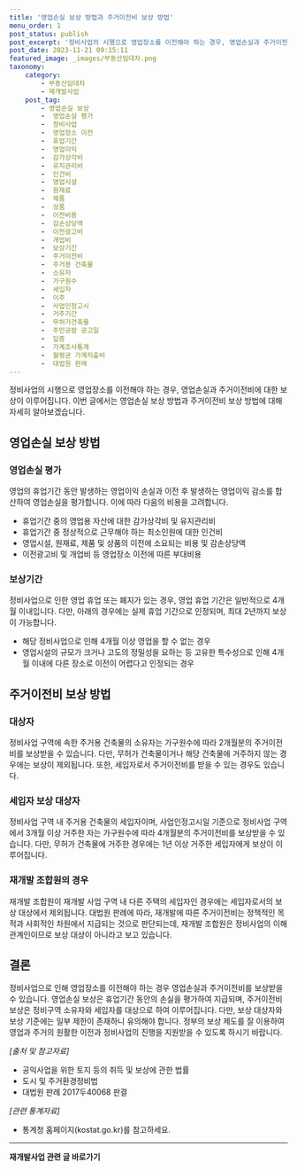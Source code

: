 ```yaml
---
title: '영업손실 보상 방법과 주거이전비 보상 방법'
menu_order: 1
post_status: publish
post_excerpt: '정비사업의 시행으로 영업장소를 이전해야 하는 경우, 영업손실과 주거이전비에 대한 보상이 이루어집니다. 이번 글에서는 영업손실 보상 방법과 주거이전비 보상 방법에 대해 자세히 알아보겠습니다.'
post_date: 2023-11-21 09:15:11
featured_image: _images/부동산임대차.png
taxonomy:
    category:
        - 부동산임대차
        - 재개발사업
    post_tag:
        - 영업손실 보상
        -  영업손실 평가
        -  정비사업
        -  영업장소 이전
        -  휴업기간
        -  영업이익
        -  감가상각비
        -  유지관리비
        -  인건비
        -  영업시설
        -  원재료
        -  제품
        -  상품
        -  이전비용
        -  감손상당액
        -  이전광고비
        -  개업비
        -  보상기간
        -  주거이전비
        -  주거용 건축물
        -  소유자
        -  가구원수
        -  세입자
        -  이주
        -  사업인정고시
        -  거주기간
        -  무허가건축물
        -  주민공람 공고일
        -  입증
        -  가계조사통계
        -  월평균 가계지출비
        -  대법원 판례
---
```



정비사업의 시행으로 영업장소를 이전해야 하는 경우, 영업손실과 주거이전비에 대한 보상이 이루어집니다. 이번 글에서는 영업손실 보상 방법과 주거이전비 보상 방법에 대해 자세히 알아보겠습니다.

## 영업손실 보상 방법

### 영업손실 평가
영업의 휴업기간 동안 발생하는 영업이익 손실과 이전 후 발생하는 영업이익 감소를 합산하여 영업손실을 평가합니다. 이에 따라 다음의 비용을 고려합니다.

- 휴업기간 중의 영업용 자산에 대한 감가상각비 및 유지관리비
- 휴업기간 중 정상적으로 근무해야 하는 최소인원에 대한 인건비
- 영업시설, 원재료, 제품 및 상품의 이전에 소요되는 비용 및 감손상당액
- 이전광고비 및 개업비 등 영업장소 이전에 따른 부대비용

### 보상기간
정비사업으로 인한 영업 휴업 또는 폐지가 있는 경우, 영업 휴업 기간은 일반적으로 4개월 이내입니다. 다만, 아래의 경우에는 실제 휴업 기간으로 인정되며, 최대 2년까지 보상이 가능합니다.

- 해당 정비사업으로 인해 4개월 이상 영업을 할 수 없는 경우
- 영업시설의 규모가 크거나 고도의 정밀성을 요하는 등 고유한 특수성으로 인해 4개월 이내에 다른 장소로 이전이 어렵다고 인정되는 경우

## 주거이전비 보상 방법

### 대상자
정비사업 구역에 속한 주거용 건축물의 소유자는 가구원수에 따라 2개월분의 주거이전비를 보상받을 수 있습니다. 다만, 무허가 건축물이거나 해당 건축물에 거주하지 않는 경우에는 보상이 제외됩니다. 또한, 세입자로서 주거이전비를 받을 수 있는 경우도 있습니다.

### 세입자 보상 대상자
정비사업 구역 내 주거용 건축물의 세입자이며, 사업인정고시일 기준으로 정비사업 구역에서 3개월 이상 거주한 자는 가구원수에 따라 4개월분의 주거이전비를 보상받을 수 있습니다. 다만, 무허가 건축물에 거주한 경우에는 1년 이상 거주한 세입자에게 보상이 이루어집니다.

### 재개발 조합원의 경우
재개발 조합원이 재개발 사업 구역 내 다른 주택의 세입자인 경우에는 세입자로서의 보상 대상에서 제외됩니다. 대법원 판례에 따라, 재개발에 따른 주거이전비는 정책적인 목적과 사회적인 차원에서 지급되는 것으로 판단되는데, 재개발 조합원은 정비사업의 이해관계인이므로 보상 대상이 아니라고 보고 있습니다.

## 결론
정비사업으로 인해 영업장소를 이전해야 하는 경우 영업손실과 주거이전비를 보상받을 수 있습니다. 영업손실 보상은 휴업기간 동안의 손실을 평가하여 지급되며, 주거이전비 보상은 정비구역 소유자와 세입자를 대상으로 하여 이루어집니다. 다만, 보상 대상자와 보상 기준에는 일부 제한이 존재하니 유의해야 합니다. 정부의 보상 제도를 잘 이용하여 영업과 주거의 원활한 이전과 정비사업의 진행을 지원받을 수 있도록 하시기 바랍니다.

*[출처 및 참고자료]*
- 공익사업을 위한 토지 등의 취득 및 보상에 관한 법률
- 도시 및 주거환경정비법
- 대법원 판례 2017두40068 판결

*[관련 통계자료]*
- 통계청 홈페이지(kostat.go.kr)를 참고하세요.
<!-- wp:separator -->
<hr class="wp-block-separator has-alpha-channel-opacity"/>
<!-- /wp:separator -->

<!-- wp:group {"backgroundColor":"base","layout":{"type":"constrained"}} -->
<div class="wp-block-group has-base-background-color has-background"><!-- wp:paragraph {"align":"center","fontSize":"medium"} -->
<p class="has-text-align-center has-large-font-size"><strong>재개발사업 관련 글 바로가기</strong></p>
<!-- /wp:paragraph -->


<!-- wp:latest-posts
{"categories":[{"id":27320,"count":19,"description":"","link":"https://uknowlaw.com/category/%ec%9e%ac%ea%b0%9c%eb%b0%9c%ec%82%ac%ec%97%85/","name":"재개발사업","slug":"재개발사업","taxonomy":"category","parent":0,"meta":[],"_links":{"self":[{"href":"https://uknowlaw.com/wp-json/wp/v2/categories/27320"}],"collection":[{"href":"https://uknowlaw.com/wp-json/wp/v2/categories"}],"about":[{"href":"https://uknowlaw.com/wp-json/wp/v2/taxonomies/category"}],"wp:post_type":[{"href":"https://uknowlaw.com/wp-json/wp/v2/posts?categories=27320"}],"curies":[{"name":"wp","href":"https://api.w.org/{rel}","templated":true}]}}],"postsToShow":100,"excerptLength":28,"postLayout":"grid","columns":2,"featuredImageAlign":"left","featuredImageSizeSlug":"large","fontSize":"small"} /--></div>
<!-- /wp:group -->